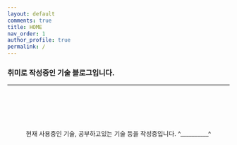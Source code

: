 ```yaml
---
layout: default
comments: true
title: HOME
nav_order: 1
author_profile: true
permalink: /
---
```

      
### 취미로 작성중인 기술 블로그입니다.
***  
<br>
<br>
<br>
<br>
<br>  

<center> 현재 사용중인 기술, 공부하고있는 기술 등을 작성중입니다.  ^__________^ </center>


<br/>
<br/>
<br/>
<br/>
<br/>
